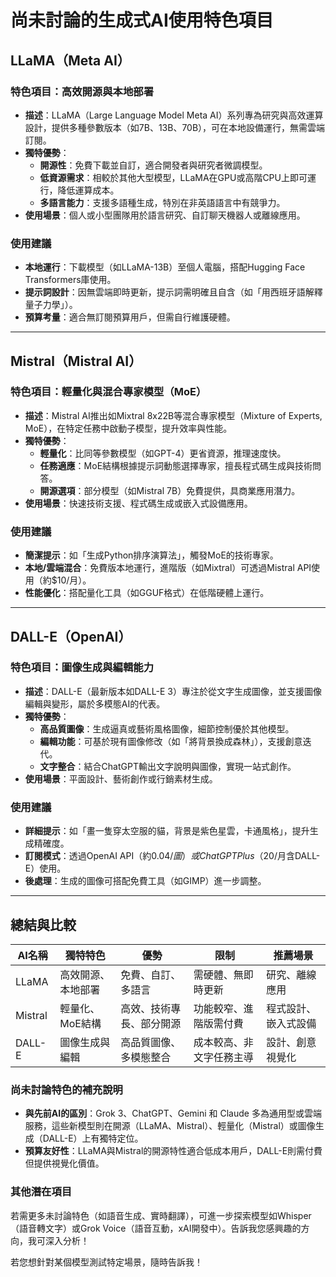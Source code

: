 # 尚未討論的生成式AI使用特色項目

## LLaMA（Meta AI）
### 特色項目：高效開源與本地部署
- **描述**：LLaMA（Large Language Model Meta AI）系列專為研究與高效運算設計，提供多種參數版本（如7B、13B、70B），可在本地設備運行，無需雲端訂閱。
- **獨特優勢**：
  - **開源性**：免費下載並自訂，適合開發者與研究者微調模型。
  - **低資源需求**：相較於其他大型模型，LLaMA在GPU或高階CPU上即可運行，降低運算成本。
  - **多語言能力**：支援多語種生成，特別在非英語語言中有競爭力。
- **使用場景**：個人或小型團隊用於語言研究、自訂聊天機器人或離線應用。

### 使用建議
- **本地運行**：下載模型（如LLaMA-13B）至個人電腦，搭配Hugging Face Transformers庫使用。
- **提示詞設計**：因無雲端即時更新，提示詞需明確且自含（如「用西班牙語解釋量子力學」）。
- **預算考量**：適合無訂閱預算用戶，但需自行維護硬體。

---

## Mistral（Mistral AI）
### 特色項目：輕量化與混合專家模型（MoE）
- **描述**：Mistral AI推出如Mixtral 8x22B等混合專家模型（Mixture of Experts, MoE），在特定任務中啟動子模型，提升效率與性能。
- **獨特優勢**：
  - **輕量化**：比同等參數模型（如GPT-4）更省資源，推理速度快。
  - **任務適應**：MoE結構根據提示詞動態選擇專家，擅長程式碼生成與技術問答。
  - **開源選項**：部分模型（如Mistral 7B）免費提供，具商業應用潛力。
- **使用場景**：快速技術支援、程式碼生成或嵌入式設備應用。

### 使用建議
- **簡潔提示**：如「生成Python排序演算法」，觸發MoE的技術專家。
- **本地/雲端混合**：免費版本地運行，進階版（如Mixtral）可透過Mistral API使用（約$10/月）。
- **性能優化**：搭配量化工具（如GGUF格式）在低階硬體上運行。

---

## DALL-E（OpenAI）
### 特色項目：圖像生成與編輯能力
- **描述**：DALL-E（最新版本如DALL-E 3）專注於從文字生成圖像，並支援圖像編輯與變形，屬於多模態AI的代表。
- **獨特優勢**：
  - **高品質圖像**：生成逼真或藝術風格圖像，細節控制優於其他模型。
  - **編輯功能**：可基於現有圖像修改（如「將背景換成森林」），支援創意迭代。
  - **文字整合**：結合ChatGPT輸出文字說明與圖像，實現一站式創作。
- **使用場景**：平面設計、藝術創作或行銷素材生成。

### 使用建議
- **詳細提示**：如「畫一隻穿太空服的貓，背景是紫色星雲，卡通風格」，提升生成精確度。
- **訂閱模式**：透過OpenAI API（約$0.04/圖）或ChatGPT Plus（$20/月含DALL-E）使用。
- **後處理**：生成的圖像可搭配免費工具（如GIMP）進一步調整。

---

## 總結與比較

| AI名稱     | 獨特特色             | 優勢                          | 限制                        | 推薦場景                  |
|------------|----------------------|-------------------------------|-----------------------------|---------------------------|
| LLaMA      | 高效開源、本地部署   | 免費、自訂、多語言            | 需硬體、無即時更新          | 研究、離線應用            |
| Mistral    | 輕量化、MoE結構      | 高效、技術專長、部分開源      | 功能較窄、進階版需付費      | 程式設計、嵌入式設備      |
| DALL-E     | 圖像生成與編輯       | 高品質圖像、多模態整合        | 成本較高、非文字任務主導    | 設計、創意視覺化          |

### 尚未討論特色的補充說明
- **與先前AI的區別**：Grok 3、ChatGPT、Gemini 和 Claude 多為通用型或雲端服務，這些新模型則在開源（LLaMA、Mistral）、輕量化（Mistral）或圖像生成（DALL-E）上有獨特定位。
- **預算友好性**：LLaMA與Mistral的開源特性適合低成本用戶，DALL-E則需付費但提供視覺化價值。

### 其他潛在項目
若需更多未討論特色（如語音生成、實時翻譯），可進一步探索模型如Whisper（語音轉文字）或Grok Voice（語音互動，xAI開發中）。告訴我您感興趣的方向，我可深入分析！

若您想針對某個模型測試特定場景，隨時告訴我！

